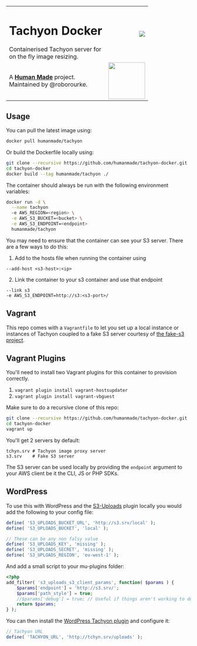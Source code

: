 <table width="100%">
	<tr>
		<td align="left" width="70">
			<h1>Tachyon Docker</h1>
			Containerised Tachyon server for on the fly image resizing.
		</td>
		<td align="right" width="30%">
			<a href="https://hub.docker.com/r/humanmade/tachyon"><img src="http://dockeri.co/image/humanmade/tachyon" /></a>
		</td>
	</tr>
	<tr>
		<td>
			A <strong><a href="https://hmn.md/">Human Made</a></strong> project. Maintained by @roborourke.
		</td>
		<td align="center">
			<img src="https://hmn.md/content/themes/hmnmd/assets/images/hm-logo.svg" width="100" />
		</td>
	</tr>
</table>

## Usage

You can pull the latest image using:

```sh
docker pull humanmade/tachyon
```

Or build the Dockerfile locally using:

```sh
git clone --recursive https://github.com/humanmade/tachyon-docker.git
cd tachyon-docker
docker build --tag humanmade/tachyon ./
```

The container should always be run with the following environment variables:

```sh
docker run -d \
  --name tachyon
  -e AWS_REGION=<region> \
  -e AWS_S3_BUCKET=<bucket> \
  -e AWS_S3_ENDPOINT=<endpoint>
  humanmade/tachyon
```

You may need to ensure that the container can see your S3 server. There
are a few ways to do this:

1. Add to the hosts file when running the container using
  ```
  --add-host <s3-host>:<ip>
  ```

2. Link the container to your s3 container and use that endpoint
  ```
  --link s3
  -e AWS_S3_ENDPOINT=http://s3:<s3-port>/
  ```

## Vagrant

This repo comes with a `Vagrantfile` to let you set up a local instance
or instances of Tachyon coupled to a fake S3 server courtesy of
[the fake-s3 project](https://github.com/jubos/fake-s3).

## Vagrant Plugins

You'll need to install two Vagrant plugins for this container to provision correctly.

1. `vagrant plugin install vagrant-hostsupdater`
2. `vagrant plugin install vagrant-vbguest`

Make sure to do a recursive clone of this repo:

```sh
git clone --recursive https://github.com/humanmade/tachyon-docker.git
cd tachyon-docker
vagrant up
```

You'll get 2 servers by default:

```
tchyn.srv # Tachyon image proxy server
s3.srv    # Fake S3 server
```

The S3 server can be used locally by providing the `endpoint` argument
to your AWS client be it the CLI, JS or PHP SDKs.

## WordPress

To use this with WordPress and the
[S3-Uploads](https://github.com/humanmade/S3-Uploads) plugin locally you
would add the following to your config file:

```php
define( 'S3_UPLOADS_BUCKET_URL', 'http://s3.srv/local' );
define( 'S3_UPLOADS_BUCKET', 'local' );

// These can be any non falsy value
define( 'S3_UPLOADS_KEY', 'missing' );
define( 'S3_UPLOADS_SECRET', 'missing' );
define( 'S3_UPLOADS_REGION', 'eu-west-1' );
```

And add a small script to your mu-plugins folder:

```php
<?php
add_filter( 's3_uploads_s3_client_params', function( $params ) {
    $params['endpoint'] = 'http://s3.srv/';
    $params['path_style'] = true;
    //$params['debug'] = true; // Useful if things aren't working to double check IPs etc
    return $params;
} );
```

You can then install the
[WordPress Tachyon plugin](https://github.com/humanmade/tachyon-plugin)
and configure it:

```php
// Tachyon URL
define( 'TACHYON_URL', 'http://tchyn.srv/uploads' );
```
